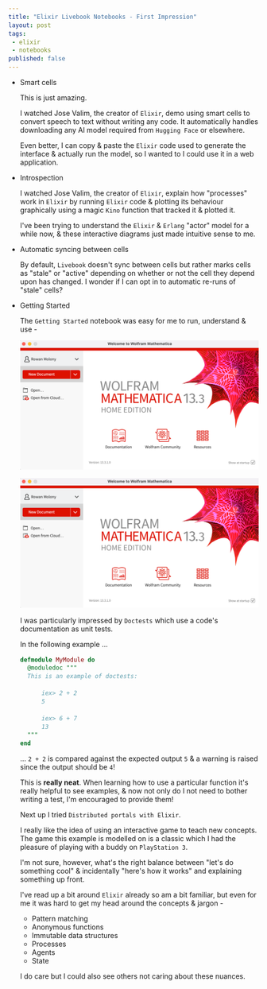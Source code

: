 ```yaml
---
title: "Elixir Livebook Notebooks - First Impression"
layout: post
tags:
 - elixir
 - notebooks
published: false
---
```


- Smart cells

  This is just amazing.

  I watched Jose Valim, the creator of `Elixir`, demo using smart cells to convert speech to text without writing any code.  It automatically handles downloading any AI model required from `Hugging Face` or elsewhere.

  Even better,  I can copy & paste the `Elixir` code used to generate the interface & actually run the model,  so I wanted to I could use it in a web application.

- Introspection

  I watched Jose Valim, the creator of `Elixir`, explain how "processes" work in `Elixir` by running `Elixir` code & plotting its behaviour graphically using a magic `Kino` function that tracked it & plotted it.

  I've been trying to understand the `Elixir` & `Erlang` "actor" model for a while now,  & these interactive diagrams just made intuitive sense to me.

- Automatic syncing between cells

  By default, `Livebook` doesn't sync between cells but rather marks cells as "stale" or "active" depending on whether or not the cell they depend upon has changed.  I wonder if I can opt in to automatic re-runs of "stale" cells?

- Getting Started

  The `Getting Started` notebook was easy for me to run, understand & use - 

  ![livebook-home-page.png](/assets/images/livebook-home-page.png)

  ![welcome-to-livebook.png](/assets/images/welcome-to-livebook.png) 

  I was particularly impressed by `Doctests` which use a code's documentation as unit tests.

  In the following example ...

  ```elixir
  defmodule MyModule do
    @moduledoc """
    This is an example of doctests:

        iex> 2 + 2
        5

        iex> 6 + 7
        13
    """
  end
  ```

  ... `2 + 2` is compared against the expected output `5` & a warning is raised since the output should be `4`!

  This is **really neat**.  When learning how to use a particular function it's really helpful to see examples,  & now not only do I not need to bother writing a test,  I'm encouraged to provide them!

  Next up I tried `Distributed portals with Elixir`.

  I really like the idea of using an interactive game to teach new concepts.  The game this example is modelled on is a classic which I had the pleasure of playing with a buddy on `PlayStation 3`.

  I'm not sure, however, what's the right balance between "let's do something cool" & incidentally "here's how it works" and explaining something up front.

  I've read up a bit around `Elixir` already so am a bit familiar, but even for me it was hard to get my head around the concepts & jargon -

  - Pattern matching
  - Anonymous functions
  - Immutable data structures
  - Processes
  - Agents
  - State

  I do care but I could also see others not caring about these nuances. 
